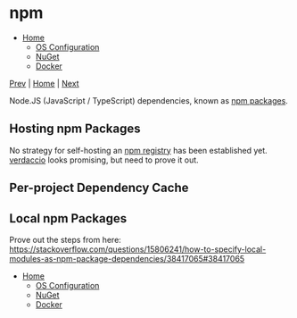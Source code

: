 # npm

* [Home](./readme.md)
    * [OS Configuration](./01-os-configuration.md)
    * [NuGet](./02-nuget.md)
    * [Docker](./04-docker.md)

[Prev](./02-nuget.md) | [Home](./readme.md) | [Next](./04-docker.md)

Node.JS (JavaScript / TypeScript) dependencies, known as [npm packages](https://docs.npmjs.com/about-packages-and-modules).

## Hosting npm Packages

No strategy for self-hosting an [npm registry](https://docs.npmjs.com/cli/v9/using-npm/registry?v=true) has been established yet. [verdaccio](https://verdaccio.org/) looks promising, but need to prove it out.

## Per-project Dependency Cache

## Local npm Packages

Prove out the steps from here: https://stackoverflow.com/questions/15806241/how-to-specify-local-modules-as-npm-package-dependencies/38417065#38417065

* [Home](./readme.md)
    * [OS Configuration](./01-os-configuration.md)
    * [NuGet](./02-nuget.md)
    * [Docker](./04-docker.md)